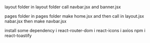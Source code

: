 

layout folder
in layout folder call navbar.jsx and banner.jsx

pages folder
in pages folder make home.jsx and then call in layout.jsx
nabar.jsx then make navbar.jsx

install some dependency
i react-router-dom
i react-icons
i axios
npm i react-toastify


